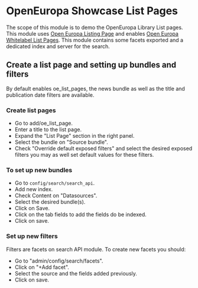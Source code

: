 # OpenEuropa Showcase List Pages

The scope of this module is to demo the OpenEuropa Library List pages.
This module uses [Open Europa Listing Page](https://github.com/openeuropa/oe_list_pages) and enables [Open Europa Whitelabel List Pages](https://github.com/openeuropa/oe_whitelabel). This module contains some facets exported and a dedicated index
and server for the search.

## Create a list page and setting up bundles and filters
By default enables oe_list_pages, the news bundle as well as the title and publication date filters are available.

### Create list pages
* Go to add/oe_list_page.
* Enter a title to the list page.
* Expand the "List Page" section in the right panel.
* Select the bundle on "Source bundle".
* Check "Override default exposed filters" and select the desired exposed filters you may as well set default values for these filters.

### To set up new bundles

* Go to `config/search/search_api`.
* Add new index.
* Check Content on "Datasources".
* Select the desired bundle(s).
* Click on Save.
* Click on the tab fields to add the fields do be indexed.
* Click on save.

### Set up new filters
Filters are facets on search API module. To create new facets you should:
* Go to "admin/config/search/facets".
* Click on "+Add facet".
* Select the source and the fields added previously.
* Click on save.
